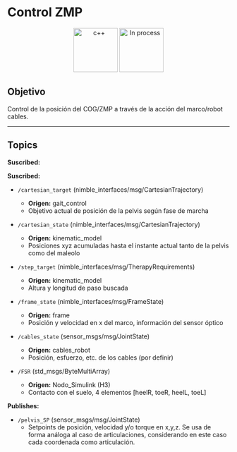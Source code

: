 # Control ZMP

<div align="center">
    <img width=100px src="https://img.shields.io/badge/lenguage-%20c++-blue" alt="c++">
    <img width=100px src="https://img.shields.io/badge/status-in%20process-orange" alt="In process">
</div>

## Objetivo

Control de la posición del COG/ZMP a través de la acción del marco/robot cables.



---

## Topics

**Suscribed:**

**Suscribed:**

- `/cartesian_target` (nimble_interfaces/msg/CartesianTrajectory)
  - **Origen:** gait_control
  - Objetivo actual de posición de la pelvis según fase de marcha

- `/cartesian_state` (nimble_interfaces/msg/CartesianTrajectory)
  - **Origen:** kinematic_model
  - Posiciones xyz acumuladas hasta el instante actual tanto de la pelvis como del maleolo
  
- `/step_target` (nimble_interfaces/msg/TherapyRequirements)
  - **Origen:** kinematic_model
  - Altura y longitud de paso buscada 

- `/frame_state` (nimble_interfaces/msg/FrameState)
  - **Origen:** frame
  - Posición y velocidad en x del marco, información del sensor óptico
  
- `/cables_state` (sensor_msgs/msg/JointState)
  - **Origen:** cables_robot
  - Posición, esfuerzo, etc. de los cables (por definir)

- `/FSR` (std_msgs/ByteMultiArray)
  - **Origen:** Nodo_Simulink (H3)
  - Contacto con el suelo, 4 elementos [heelR, toeR, heelL, toeL] 

**Publishes:**

- `/pelvis_SP` (sensor_msgs/msg/JointState)
  - Setpoints de posición, velocidad y/o torque en x,y,z. Se usa de forma análoga al caso de articulaciones, considerando en este caso cada coordenada como articulación.
